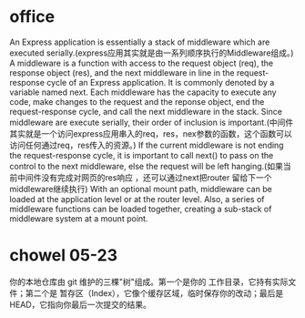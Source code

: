 # office
An Express application is essentially a stack of middleware which are executed serially.(express应用其实就是由一系列顺序执行的Middleware组成。)
A middleware is a function with access to the request object (req), the response object (res), and the next middleware in line in the request-response cycle of an Express application. It is commonly denoted by a variable named next. Each middleware has the capacity to execute any code, make changes to the request and the reponse object, end the request-response cycle, and call the next middleware in the stack. Since middleware are execute serially, their order of inclusion is important.(中间件其实就是一个访问express应用串入的req，res，nex参数的函数，这个函数可以访问任何通过req，res传入的资源。)
If the current middleware is not ending the request-response cycle, it is important to call next() to pass on the control to the next middleware, else the request will be left hanging.(如果当前中间件没有完成对网页的res响应 ，还可以通过next把router 留给下一个middleware继续执行)
With an optional mount path, middleware can be loaded at the application level or at the router level. Also, a series of middleware functions can be loaded together, creating a sub-stack of middleware system at a mount point.
# chowel 05-23
你的本地仓库由 git 维护的三棵"树"组成。第一个是你的 工作目录，它持有实际文件；第二个是 暂存区（Index），它像个缓存区域，临时保存你的改动；最后是HEAD，它指向你最后一次提交的结果。
